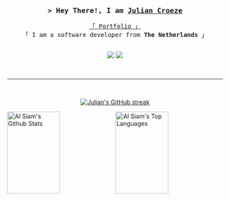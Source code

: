 <h3 align="center">
        <samp>&gt; Hey There!, I am
                <b><a target="_blank" href="http://576233.klas4s22.mid-ica.nl/">Julian Croeze</a></b>
        </samp>
</h3>


<p align="center"> 
  <samp>
    <a href="http://576233.klas4s22.mid-ica.nl/">「 Portfolio 」</a>
    <br>
    「 I am a software developer from <b>The Netherlands</b> 」
    <br>
    <br>
  </samp>
</p>


<p align="center">
  <img src="https://img.shields.io/badge/Gmail-D14836?style=for-the-badge&logo=gmail&logoColor=white">
  <img src="https://img.shields.io/badge/Discord-5865F2?style=for-the-badge&logo=discord&logoColor=white">
</p>

<br/>
<hr/>
<br/>


<p align="center">
  <a href="https://github.com/juliancroeze">
    <img src="https://github-readme-streak-stats.herokuapp.com/?user=juliancroeze&theme=radical&border=7F3FBF&background=0D1117" alt="Julian's GitHub streak"/>
  </a>
</p>


<a> 
    <a href="https://github.com/juliancroeze"><img alt="Al Siam's Github Stats" src="https://denvercoder1-github-readme-stats.vercel.app/api?username=juliancroeze&show_icons=true&count_private=true&theme=react&border_color=7F3FBF&bg_color=0D1117&title_color=F85D7F&icon_color=F8D866" height="192px" width="49.5%"/></a>
  <a href="https://github.com/juliancroeze"><img alt="Al Siam's Top Languages" src="https://denvercoder1-github-readme-stats.vercel.app/api/top-langs/?username=juliancroeze&langs_count=4&layout=compact&theme=react&border_color=7F3FBF&bg_color=0D1117&title_color=F85D7F&icon_color=F8D866" height="192px" width="49.5%"/></a>
  <br/>
</a>




